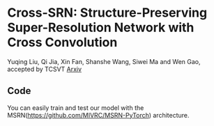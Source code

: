 # Cross-SRN: Structure-Preserving Super-Resolution Network with Cross Convolution
Yuqing Liu, Qi Jia, Xin Fan, Shanshe Wang, Siwei Ma and Wen Gao, accepted by TCSVT [Arxiv](https://arxiv.org/abs/2201.01458)
## Code
You can easily train and test our model with the MSRN(https://github.com/MIVRC/MSRN-PyTorch) architecture.
